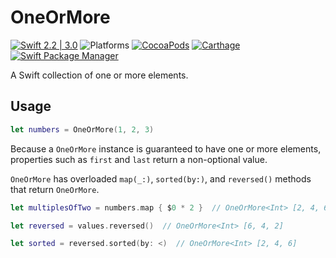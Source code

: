 # OneOrMore

[![Swift 2.2 | 3.0](https://img.shields.io/badge/swift-2.2%20%7C%203.0-orange.svg)](https://developer.apple.com/swift/)
![Platforms](https://img.shields.io/badge/platform-ios%20%7C%20macos%20%7C%20watchos%20%7C%20tvos%20%7C%20linux-lightgrey.svg)
[![CocoaPods](https://img.shields.io/cocoapods/v/OneOrMore.svg)](https://cocoapods.org/pods/OneOrMore)
[![Carthage](https://img.shields.io/badge/Carthage-compatible-4BC51D.svg?style=flat)](https://github.com/Carthage/Carthage)
[![Swift Package Manager](https://img.shields.io/badge/SPM-compatible-orange.svg)](https://swift.org/package-manager/)

A Swift collection of one or more elements.

## Usage

```swift
let numbers = OneOrMore(1, 2, 3)
```

Because a `OneOrMore` instance is guaranteed to have one or more elements,
properties such as `first` and `last` return a non-optional value.

`OneOrMore` has overloaded `map(_:)`, `sorted(by:)`, and `reversed()` methods
that return `OneOrMore`.

```swift
let multiplesOfTwo = numbers.map { $0 * 2 }  // OneOrMore<Int> [2, 4, 6]

let reversed = values.reversed()  // OneOrMore<Int> [6, 4, 2]

let sorted = reversed.sorted(by: <)  // OneOrMore<Int> [2, 4, 6]
```

